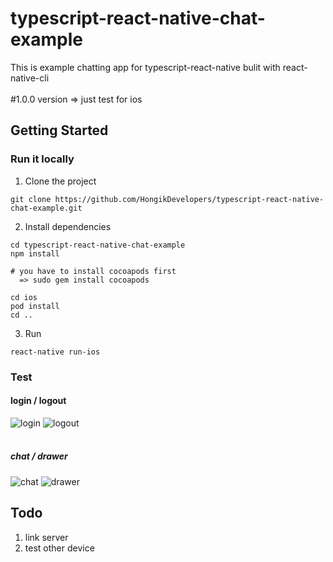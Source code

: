 # typescript-react-native-chat-example
This is example chatting app for typescript-react-native bulit with react-native-cli 
</br>
</br>
#1.0.0 version => just test for ios 

## Getting Started

### Run it locally
1. Clone the project

```
git clone https://github.com/HongikDevelopers/typescript-react-native-chat-example.git
```

2. Install dependencies

```
cd typescript-react-native-chat-example
npm install

# you have to install cocoapods first
  => sudo gem install cocoapods

cd ios
pod install
cd ..
```

3. Run

```
react-native run-ios
```
### Test
#### login / logout
![login](https://user-images.githubusercontent.com/56618964/93669412-f216aa00-face-11ea-8db1-3e1a3b2e77a8.gif)
![logout](https://user-images.githubusercontent.com/56618964/93669416-f5119a80-face-11ea-9ce7-8da2d540cb0e.gif)
</br></br>
##### chat / drawer
![chat](https://user-images.githubusercontent.com/56618964/93669419-f8a52180-face-11ea-98d2-589f0a6f6006.gif)
![drawer](https://user-images.githubusercontent.com/56618964/93669418-f773f480-face-11ea-8c44-1e3fefa42ae8.gif)




## Todo
1. link server
2. test other device
